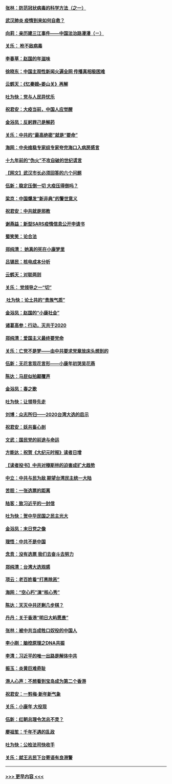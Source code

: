 #### [张林：防范冠状病毒的科学方法（之一）](../pages/nsc993/n11828618.md?t=01290944) 
#### [武汉肺炎 疫情到来如何自救？](../pages/nsc993/n11827632.md?t=01290944) 
#### [向莉：亲历建三江事件——中国法治路漫漫（ㄧ）](../pages/nsc993/n11827190.md?t=01290944) 
#### [关乐： 枪不敌病毒](../pages/nsc993/n11826746.md?t=01290944) 
#### [李春草：赵国的年滋味](../pages/nsc993/n11826321.md?t=01290944) 
#### [徐晓东：中国主观性新闻火遍全网 传播真相极困难](../pages/nsc993/n11826508.md?t=01290944) 
#### [云鹤天：《忆秦娥▪娄山关》再解](../pages/nsc993/n11824682.md?t=01290944) 
#### [吐为快：党与人民异忧乐](../pages/nsc993/n11824660.md?t=01290944) 
#### [祝君安：大疫当前，中国人应觉醒](../pages/nsc993/n11821946.md?t=01290944) 
#### [金浴凤：反躬罪己是解药](../pages/nsc993/n11820280.md?t=01290944) 
#### [关乐：中共的“最高绝密”就是“要命”](../pages/nsc993/n11816946.md?t=01290944) 
#### [海网：中央维稳专家组专家夸完海口入病房感言](../pages/nsc993/n11815138.md?t=01290944) 
#### [十九年前的“伪火”不攻自破的世纪谎言](../pages/nsc993/n11813238.md?t=01290944) 
#### [【网文】武汉市长必须回答的六个问题](../pages/nsc993/n11813848.md?t=01290944) 
#### [伍新：稳定压倒一切 大疫压得倒吗？](../pages/nsc993/n11812634.md?t=01290944) 
#### [梁京：中国爆发“新非典”的警世意义](../pages/nsc993/n11812554.md?t=01290944) 
#### [祝君安：中共就是邪教](../pages/nsc993/n11812431.md?t=01290944) 
#### [谢燕益：新型SARS疫情信息公开申请书](../pages/nsc993/n11808840.md?t=01290944) 
#### [蜀笑笑：论合法](../pages/nsc993/n11808064.md?t=01290944) 
#### [郑纯清： 她真的死在小康梦里](../pages/nsc993/n11806623.md?t=01290944) 
#### [吕锡民：核电成本分析](../pages/nsc993/n11806284.md?t=01290944) 
#### [云鹤天：对联两则](../pages/nsc993/n11805957.md?t=01290944) 
#### [关乐： 党领导之一“切”](../pages/nsc993/n11804505.md?t=01290944) 
#### [ 吐为快：论土共的“贵族气质”](../pages/nsc993/n11804490.md?t=01290944) 
#### [金浴凤：赵国的“小康社会”](../pages/nsc993/n11804452.md?t=01290944) 
#### [诸葛高参：行动，灭共于2020](../pages/nsc993/n11804120.md?t=01290944) 
#### [郑纯清：爱国主义最终要党命](../pages/nsc993/n11802197.md?t=01290944) 
#### [关乐：亡党不是梦——由中共要求党章放床头想到的](../pages/nsc993/n11802156.md?t=01290944) 
#### [伍新：无花言现花言形——小康年初哭吴花燕](../pages/nsc993/n11800044.md?t=01290944) 
#### [陈达：马屁似拍颠覆声](../pages/nsc993/n11800010.md?t=01290944) 
#### [金浴凤：春之歌](../pages/nsc993/n11797687.md?t=01290944) 
#### [吐为快：让领导先走](../pages/nsc993/n11797512.md?t=01290944) 
#### [刘博：众志所归——2020台湾大选的启示](../pages/nsc993/n11796878.md?t=01290944) 
#### [祝君安：妖共畜心剖](../pages/nsc993/n11794273.md?t=01290944) 
#### [文武：国民党的前途与命运](../pages/nsc993/n11794198.md?t=01290944) 
#### [方能达：祝贺《大纪元时报》读者日增](../pages/nsc993/n11793807.md?t=01290944) 
#### [【读者投书】中共对穆斯林的迫害成扩大趋势](../pages/nsc993/n11791371.md?t=01290944) 
#### [中立：中共与民为敌 期望台湾民主统一大陆](../pages/nsc993/n11790392.md?t=01290944) 
#### [苦胆：一张选票的距离](../pages/nsc993/n11788914.md?t=01290944) 
#### [陆客：致习近平的一封信](../pages/nsc993/n11788867.md?t=01290944) 
#### [吐为快：贺中华民国之民主光大](../pages/nsc993/n11788618.md?t=01290944) 
#### [金浴凤：末日党之像](../pages/nsc993/n11787475.md?t=01290944) 
#### [理悟：中共不是中国](../pages/nsc993/n11787463.md?t=01290944) 
#### [念贲：没有选票  我们去奋斗去努力](../pages/nsc993/n11787398.md?t=01290944) 
#### [郑纯清：台湾大选观感](../pages/nsc993/n11786210.md?t=01290944) 
#### [项云：老百姓看“打黑除恶”](../pages/nsc993/n11785398.md?t=01290944) 
#### [海网：“空心朽”演“核心秀”](../pages/nsc993/n11783874.md?t=01290944) 
#### [陈达：天灭中共还剩几步棋？](../pages/nsc993/n11783719.md?t=01290944) 
#### [丹丹：关于香港“明日大屿愿景”](../pages/nsc993/n11783273.md?t=01290944) 
#### [张林：被中共当成牲口奴役的中国人](../pages/nsc993/n11782397.md?t=01290944) 
#### [李小刚：脑控原理之DNA共振](../pages/nsc993/n11780962.md?t=01290944) 
#### [李清：习近平的唯一出路是解体中共](../pages/nsc993/n11780866.md?t=01290944) 
#### [振玉：炎黄巨难奇耻](../pages/nsc993/n11779632.md?t=01290944) 
#### [港人心声：不想看到宝岛成为第二个香港](../pages/nsc993/n11778817.md?t=01290944) 
#### [祝君安：一剪梅‧新年新气象](../pages/nsc993/n11776340.md?t=01290944) 
#### [关乐：小康年 大役现](../pages/nsc993/n11774213.md?t=01290944) 
#### [伍新：红朝总理令怎总不灵？](../pages/nsc993/n11770813.md?t=01290944) 
#### [廖祖笙：千年不遇的乱政](../pages/nsc993/n11770373.md?t=01290944) 
#### [吐为快：公检法司快收手](../pages/nsc993/n11770359.md?t=01290944) 
#### [关乐：就王志民下台寄语有良港警](../pages/nsc993/n11769903.md?t=01290944) 

----
#### [ >>> 更早内容 <<< ](../indexes/nsc993-earlier.md)
